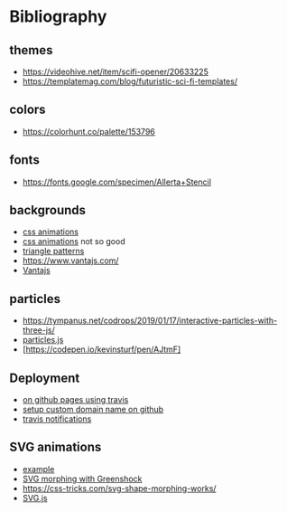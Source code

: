 # Bibliography

## themes

- https://videohive.net/item/scifi-opener/20633225
- https://templatemag.com/blog/futuristic-sci-fi-templates/

## colors

- https://colorhunt.co/palette/153796

## fonts

- https://fonts.google.com/specimen/Allerta+Stencil

## backgrounds

- [css animations](https://freefrontend.com/css-animated-backgrounds/)
- [css animations](https://1stwebdesigner.com/15-css-background-effects/) not so good
- [triangle patterns](https://onaircode.com/background-pattern-animation-code-snippets/)
- https://www.vantajs.com/
- [Vantajs](https://github.com/tengbao/vanta)

## particles

- https://tympanus.net/codrops/2019/01/17/interactive-particles-with-three-js/
- [particles.js](https://github.com/VincentGarreau/particles.js/)
- [https://codepen.io/kevinsturf/pen/AJtmF]

## Deployment

- [on github pages using travis](https://docs.travis-ci.com/user/deployment/pages/)
- [setup custom domain name on github](https://help.github.com/en/github/working-with-github-pages/managing-a-custom-domain-for-your-github-pages-site)
- [travis notifications](https://docs.travis-ci.com/user/notifications/)

## SVG animations

- [example](https://codepen.io/chriscoyier/pen/NRwANp)
- [SVG morphing with Greenshock](https://greensock.com/morphSVG)
- https://css-tricks.com/svg-shape-morphing-works/
- [SVG.js](https://svgjs.com/docs/2.7/animating/#animate)
